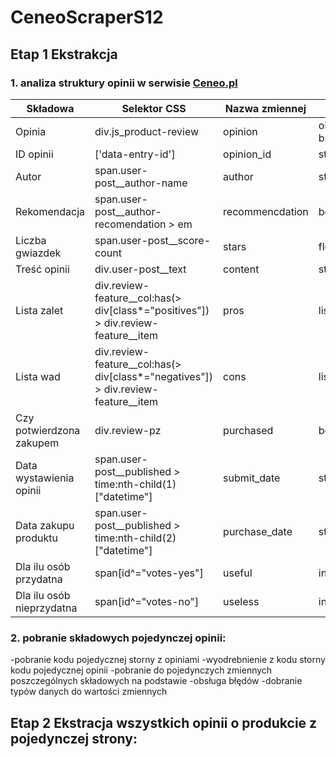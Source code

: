 # CeneoScraperS12
## Etap 1 Ekstrakcja
### 1. analiza struktury opinii w serwisie [Ceneo.pl](https://www.ceneo.pl)

|Składowa|Selektor CSS|Nazwa zmiennej|Typ danych|
|--------|------------|--------------|----------|
|Opinia|div.js_product-review|opinion|obiekt bs4>elemnt.Tag|
|ID opinii|['data-entry-id']|opinion_id|str|
|Autor|span.user-post__author-name|author|str|
|Rekomendacja|span.user-post__author-recomendation > em|recommencdation|bool|
|Liczba gwiazdek|span.user-post__score-count|stars|float|
|Treść opinii|div.user-post__text|content|str|
|Lista zalet|div.review-feature__col:has(> div[class*="positives"]) > div.review-feature__item|pros|list|
|Lista wad|div.review-feature__col:has(> div[class*="negatives"]) > div.review-feature__item|cons|list|
|Czy potwierdzona zakupem|div.review-pz|purchased|bool|
|Data wystawienia opinii|span.user-post__published > time:nth-child(1)["datetime"]|submit_date|str|
|Data zakupu produktu|span.user-post__published > time:nth-child(2)["datetime"]|purchase_date|str|
|Dla ilu osób przydatna|span[id^="votes-yes"]|useful|int|
|Dla ilu osób nieprzydatna|span[id^="votes-no"]|useless|int|


### 2. pobranie składowych pojedynczej opinii:
-pobranie kodu pojedycznej storny z opiniami 
-wyodrebnienie z kodu storny kodu pojedycznej opinii
-pobranie do pojedynczych zmiennych poszczególnych składowych na podstawie 
-obsługa błędów
-dobranie typów danych do wartości zmiennych

## Etap 2 Ekstracja wszystkich opinii o produkcie z pojedynczej strony: